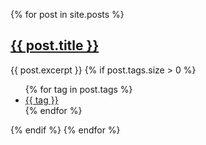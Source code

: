 {% for post in site.posts %}
  <h2><a href="{{ post.url | prepend: site.baseurl }}">{{ post.title }}</a></h2>
  {{ post.excerpt }}
  {% if post.tags.size > 0 %}
  <footer class="article-footer">
    <ul class="tags">
      {% for tag in post.tags %}
        <li><a href="/tag/{{ tag | slugify }}">{{ tag }}</a></li>
      {% endfor %}
    </ul>
  </footer>
  {% endif %}
{% endfor %}
